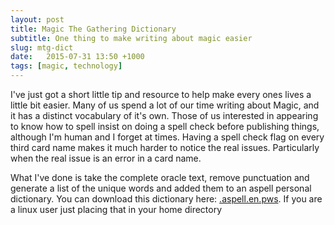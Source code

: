 ```yaml
---
layout: post
title: Magic The Gathering Dictionary
subtitle: One thing to make writing about magic easier
slug: mtg-dict
date:   2015-07-31 13:50 +1000
tags: [magic, technology]
---
```


I've just got a short little tip and resource to help make every ones lives a 
little bit easier. Many of us spend a lot of our time writing about Magic, and
it has a distinct vocabulary of it's own. Those of us interested in appearing
to know how to spell insist on doing a spell check before publishing things,
although I'm human and I forget at times. Having a spell check flag on every
third card name makes it much harder to notice the real issues. Particularly
when the real issue is an error in a card name.

What I've done is take the complete oracle text, remove punctuation and generate
a list of the unique words and added them to an aspell personal dictionary. You
can download this dictionary here: [.aspell.en.pws][1]. If you are a linux user
just placing that in your home directory


[1]: /files/.aspell.en.pws
